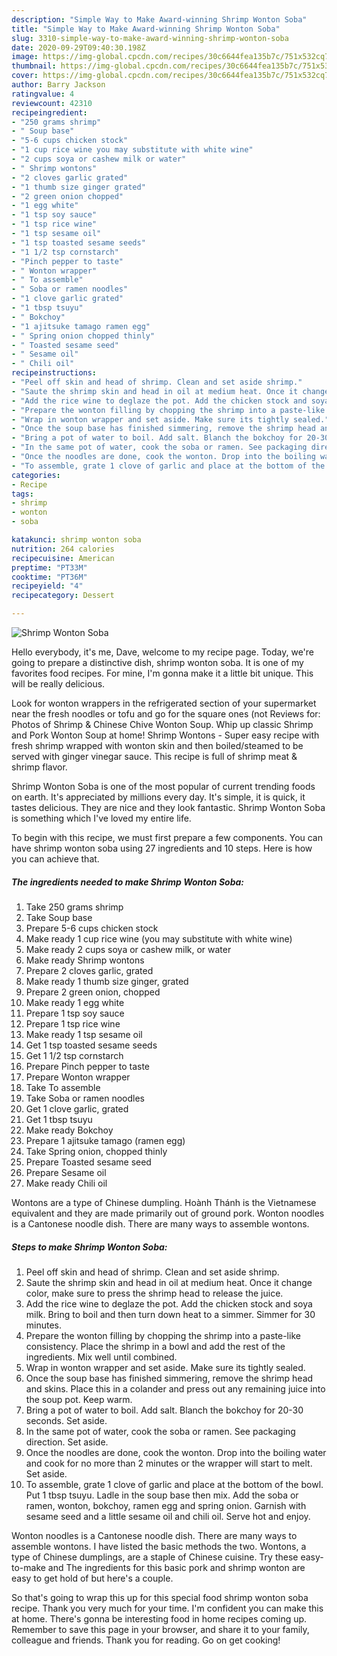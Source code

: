 ```yaml
---
description: "Simple Way to Make Award-winning Shrimp Wonton Soba"
title: "Simple Way to Make Award-winning Shrimp Wonton Soba"
slug: 3310-simple-way-to-make-award-winning-shrimp-wonton-soba
date: 2020-09-29T09:40:30.198Z
image: https://img-global.cpcdn.com/recipes/30c6644fea135b7c/751x532cq70/shrimp-wonton-soba-recipe-main-photo.jpg
thumbnail: https://img-global.cpcdn.com/recipes/30c6644fea135b7c/751x532cq70/shrimp-wonton-soba-recipe-main-photo.jpg
cover: https://img-global.cpcdn.com/recipes/30c6644fea135b7c/751x532cq70/shrimp-wonton-soba-recipe-main-photo.jpg
author: Barry Jackson
ratingvalue: 4
reviewcount: 42310
recipeingredient:
- "250 grams shrimp"
- " Soup base"
- "5-6 cups chicken stock"
- "1 cup rice wine you may substitute with white wine"
- "2 cups soya or cashew milk or water"
- " Shrimp wontons"
- "2 cloves garlic grated"
- "1 thumb size ginger grated"
- "2 green onion chopped"
- "1 egg white"
- "1 tsp soy sauce"
- "1 tsp rice wine"
- "1 tsp sesame oil"
- "1 tsp toasted sesame seeds"
- "1 1/2 tsp cornstarch"
- "Pinch pepper to taste"
- " Wonton wrapper"
- " To assemble"
- " Soba or ramen noodles"
- "1 clove garlic grated"
- "1 tbsp tsuyu"
- " Bokchoy"
- "1 ajitsuke tamago ramen egg"
- " Spring onion chopped thinly"
- " Toasted sesame seed"
- " Sesame oil"
- " Chili oil"
recipeinstructions:
- "Peel off skin and head of shrimp. Clean and set aside shrimp."
- "Saute the shrimp skin and head in oil at medium heat. Once it change color, make sure to press the shrimp head to release the juice."
- "Add the rice wine to deglaze the pot. Add the chicken stock and soya milk. Bring to boil and then turn down heat to a simmer. Simmer for 30 minutes."
- "Prepare the wonton filling by chopping the shrimp into a paste-like consistency. Place the shrimp in a bowl and add the rest of the ingredients. Mix well until combined."
- "Wrap in wonton wrapper and set aside. Make sure its tightly sealed."
- "Once the soup base has finished simmering, remove the shrimp head and skins. Place this in a colander and press out any remaining juice into the soup pot. Keep warm."
- "Bring a pot of water to boil. Add salt. Blanch the bokchoy for 20-30 seconds. Set aside."
- "In the same pot of water, cook the soba or ramen. See packaging direction. Set aside."
- "Once the noodles are done, cook the wonton. Drop into the boiling water and cook for no more than 2 minutes or the wrapper will start to melt. Set aside."
- "To assemble, grate 1 clove of garlic and place at the bottom of the bowl. Put 1 tbsp tsuyu. Ladle in the soup base then mix. Add the soba or ramen, wonton, bokchoy, ramen egg and spring onion. Garnish with sesame seed and a little sesame oil and chili oil. Serve hot and enjoy."
categories:
- Recipe
tags:
- shrimp
- wonton
- soba

katakunci: shrimp wonton soba 
nutrition: 264 calories
recipecuisine: American
preptime: "PT33M"
cooktime: "PT36M"
recipeyield: "4"
recipecategory: Dessert

---
```



![Shrimp Wonton Soba](https://img-global.cpcdn.com/recipes/30c6644fea135b7c/751x532cq70/shrimp-wonton-soba-recipe-main-photo.jpg)

Hello everybody, it's me, Dave, welcome to my recipe page. Today, we're going to prepare a distinctive dish, shrimp wonton soba. It is one of my favorites food recipes. For mine, I'm gonna make it a little bit unique. This will be really delicious.

Look for wonton wrappers in the refrigerated section of your supermarket near the fresh noodles or tofu and go for the square ones (not Reviews for: Photos of Shrimp &amp; Chinese Chive Wonton Soup. Whip up classic Shrimp and Pork Wonton Soup at home! Shrimp Wontons - Super easy recipe with fresh shrimp wrapped with wonton skin and then boiled/steamed to be served with ginger vinegar sauce. This recipe is full of shrimp meat &amp; shrimp flavor.

Shrimp Wonton Soba is one of the most popular of current trending foods on earth. It's appreciated by millions every day. It's simple, it is quick, it tastes delicious. They are nice and they look fantastic. Shrimp Wonton Soba is something which I've loved my entire life.


To begin with this recipe, we must first prepare a few components. You can have shrimp wonton soba using 27 ingredients and 10 steps. Here is how you can achieve that.

<!--inarticleads1-->

##### The ingredients needed to make Shrimp Wonton Soba:

1. Take 250 grams shrimp
1. Take  Soup base
1. Prepare 5-6 cups chicken stock
1. Make ready 1 cup rice wine (you may substitute with white wine)
1. Make ready 2 cups soya or cashew milk, or water
1. Make ready  Shrimp wontons
1. Prepare 2 cloves garlic, grated
1. Make ready 1 thumb size ginger, grated
1. Prepare 2 green onion, chopped
1. Make ready 1 egg white
1. Prepare 1 tsp soy sauce
1. Prepare 1 tsp rice wine
1. Make ready 1 tsp sesame oil
1. Get 1 tsp toasted sesame seeds
1. Get 1 1/2 tsp cornstarch
1. Prepare Pinch pepper to taste
1. Prepare  Wonton wrapper
1. Take  To assemble
1. Take  Soba or ramen noodles
1. Get 1 clove garlic, grated
1. Get 1 tbsp tsuyu
1. Make ready  Bokchoy
1. Prepare 1 ajitsuke tamago (ramen egg)
1. Take  Spring onion, chopped thinly
1. Prepare  Toasted sesame seed
1. Prepare  Sesame oil
1. Make ready  Chili oil


Wontons are a type of Chinese dumpling. Hoành Thánh is the Vietnamese equivalent and they are made primarily out of ground pork. Wonton noodles is a Cantonese noodle dish. There are many ways to assemble wontons. 

<!--inarticleads2-->

##### Steps to make Shrimp Wonton Soba:

1. Peel off skin and head of shrimp. Clean and set aside shrimp.
1. Saute the shrimp skin and head in oil at medium heat. Once it change color, make sure to press the shrimp head to release the juice.
1. Add the rice wine to deglaze the pot. Add the chicken stock and soya milk. Bring to boil and then turn down heat to a simmer. Simmer for 30 minutes.
1. Prepare the wonton filling by chopping the shrimp into a paste-like consistency. Place the shrimp in a bowl and add the rest of the ingredients. Mix well until combined.
1. Wrap in wonton wrapper and set aside. Make sure its tightly sealed.
1. Once the soup base has finished simmering, remove the shrimp head and skins. Place this in a colander and press out any remaining juice into the soup pot. Keep warm.
1. Bring a pot of water to boil. Add salt. Blanch the bokchoy for 20-30 seconds. Set aside.
1. In the same pot of water, cook the soba or ramen. See packaging direction. Set aside.
1. Once the noodles are done, cook the wonton. Drop into the boiling water and cook for no more than 2 minutes or the wrapper will start to melt. Set aside.
1. To assemble, grate 1 clove of garlic and place at the bottom of the bowl. Put 1 tbsp tsuyu. Ladle in the soup base then mix. Add the soba or ramen, wonton, bokchoy, ramen egg and spring onion. Garnish with sesame seed and a little sesame oil and chili oil. Serve hot and enjoy.


Wonton noodles is a Cantonese noodle dish. There are many ways to assemble wontons. I have listed the basic methods the two. Wontons, a type of Chinese dumplings, are a staple of Chinese cuisine. Try these easy-to-make and The ingredients for this basic pork and shrimp wonton are easy to get hold of but here&#39;s a couple. 

So that's going to wrap this up for this special food shrimp wonton soba recipe. Thank you very much for your time. I'm confident you can make this at home. There's gonna be interesting food in home recipes coming up. Remember to save this page in your browser, and share it to your family, colleague and friends. Thank you for reading. Go on get cooking!
